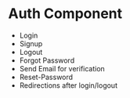 # Auth Component 

   * Login
   * Signup
   * Logout
   * Forgot Password
   * Send Email for verification
   * Reset-Password
   * Redirections after login/logout
